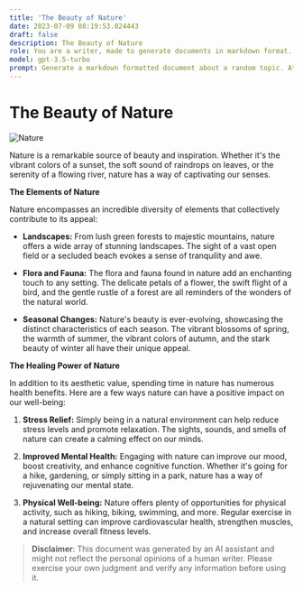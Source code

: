 ```yaml
---
title: 'The Beauty of Nature'
date: 2023-07-09 08:19:53.024443
draft: false
description: The Beauty of Nature
role: You are a writer, made to generate documents in markdown format. It is very important that all of the documents you generate are in valid markdown format.
model: gpt-3.5-turbo
prompt: Generate a markdown formatted document about a random topic. At the bottom, include a disclaimer explaining that the document was generated by you. The first line of the document should be the title. Make sure that the entire document is in proper markdown format, using a mix of various tags to make the document visually appealing.
---
```


# The Beauty of Nature

![Nature](https://www.example.com/images/nature.jpg)

Nature is a remarkable source of beauty and inspiration. Whether it's the vibrant colors of a sunset, the soft sound of raindrops on leaves, or the serenity of a flowing river, nature has a way of captivating our senses. 

**The Elements of Nature**

Nature encompasses an incredible diversity of elements that collectively contribute to its appeal:

- **Landscapes:** From lush green forests to majestic mountains, nature offers a wide array of stunning landscapes. The sight of a vast open field or a secluded beach evokes a sense of tranquility and awe.

- **Flora and Fauna:** The flora and fauna found in nature add an enchanting touch to any setting. The delicate petals of a flower, the swift flight of a bird, and the gentle rustle of a forest are all reminders of the wonders of the natural world.

- **Seasonal Changes:** Nature's beauty is ever-evolving, showcasing the distinct characteristics of each season. The vibrant blossoms of spring, the warmth of summer, the vibrant colors of autumn, and the stark beauty of winter all have their unique appeal.

**The Healing Power of Nature**

In addition to its aesthetic value, spending time in nature has numerous health benefits. Here are a few ways nature can have a positive impact on our well-being:

1. **Stress Relief:** Simply being in a natural environment can help reduce stress levels and promote relaxation. The sights, sounds, and smells of nature can create a calming effect on our minds.

2. **Improved Mental Health:** Engaging with nature can improve our mood, boost creativity, and enhance cognitive function. Whether it's going for a hike, gardening, or simply sitting in a park, nature has a way of rejuvenating our mental state.

3. **Physical Well-being:** Nature offers plenty of opportunities for physical activity, such as hiking, biking, swimming, and more. Regular exercise in a natural setting can improve cardiovascular health, strengthen muscles, and increase overall fitness levels.

> **Disclaimer**: This document was generated by an AI assistant and might not reflect the personal opinions of a human writer. Please exercise your own judgment and verify any information before using it.
